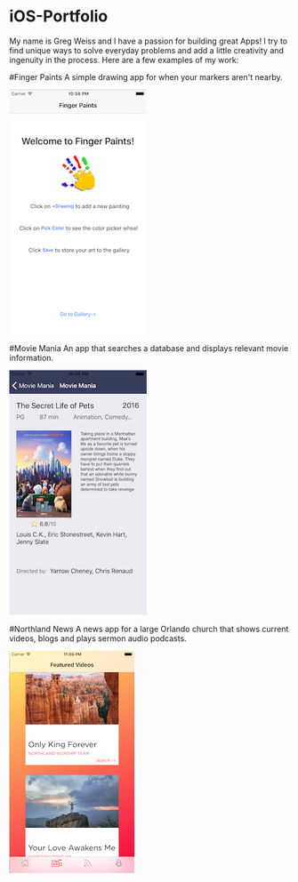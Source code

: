 # iOS-Portfolio

My name is Greg Weiss and I have a passion for building great Apps! I try to find unique ways to solve everyday problems and add a little creativity and ingenuity in the process. Here are a few examples of my work:

#Finger Paints
A simple drawing app for when your markers aren't nearby.

![FingerPaints](https://github.com/wiseguy16/iOS-Portfolio/blob/master/FingerPaints.png)  

#Movie Mania
An app that searches a database and displays relevant movie information.

![MovieMania](https://github.com/wiseguy16/iOS-Portfolio/blob/master/MovieMania.png)  

#Northland News
A news app for a large Orlando church that shows current videos, blogs and plays sermon audio podcasts.

![NACDNews](https://github.com/wiseguy16/iOS-Portfolio/blob/master/NACDNews.png)









